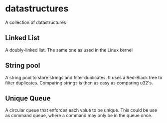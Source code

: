 # datastructures
A collection of datastructures

## Linked List
A doubly-linked list. The same one as used in the Linux kernel

## String pool
A string pool to store strings and filter duplicates. It uses a
Red-Black tree to filter duplicates. Comparing strings is then as
easy as comparing u32's.

## Unique Queue
A circular queue that enforces each value to be unique. This could
be use as command queue, where a command may only be in the queue
once.

